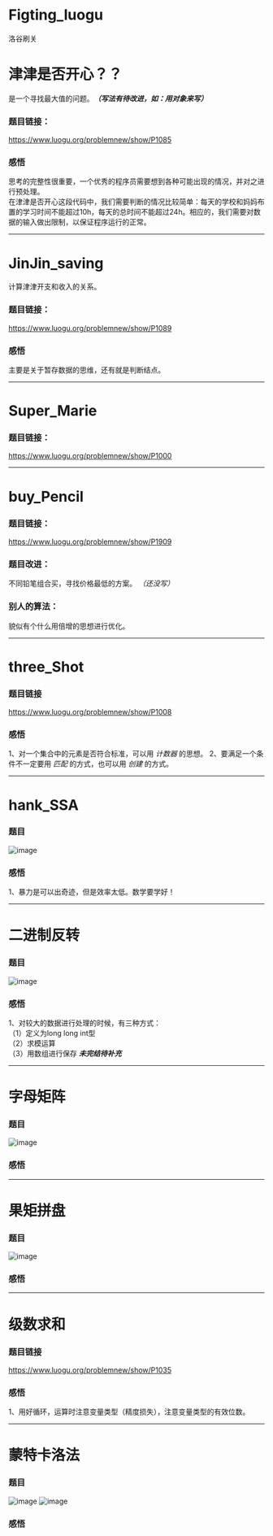 # Figting_luogu
洛谷刷关  
# 津津是否开心？？
是一个寻找最大值的问题。___（写法有待改进，如：用对象来写）___
### 题目链接：
https://www.luogu.org/problemnew/show/P1085
### 感悟
思考的完整性很重要，一个优秀的程序员需要想到各种可能出现的情况，并对之进行预处理。  
在津津是否开心这段代码中，我们需要判断的情况比较简单：每天的学校和妈妈布置的学习时间不能超过10h，每天的总时间不能超过24h。相应的，我们需要对数据的输入做出限制，以保证程序运行的正常。
********************************************************
# JinJin_saving
计算津津开支和收入的关系。  
### 题目链接：
https://www.luogu.org/problemnew/show/P1089
### 感悟
主要是关于暂存数据的思维，还有就是判断结点。
*********************************************************
# Super_Marie
### 题目链接：
https://www.luogu.org/problemnew/show/P1000
*********************************************************
# buy_Pencil
### 题目链接：  
https://www.luogu.org/problemnew/show/P1909
### 题目改进：
不同铅笔组合买，寻找价格最低的方案。 *（还没写）*
### 别人的算法：  
貌似有个什么用倍增的思想进行优化。
**********************************************************
# three_Shot
### 题目链接
https://www.luogu.org/problemnew/show/P1008
### 感悟
1、对一个集合中的元素是否符合标准，可以用 *计数器* 的思想。
2、要满足一个条件不一定要用 *匹配* 的方式，也可以用 *创建* 的方式。
***********************************************************
# hank_SSA
### 题目
![image](https://github.com/KnifeofLondon/Figting_arithmetic/blob/master/hack_SSA.png)  
### 感悟
1、暴力是可以出奇迹，但是效率太低。数学要学好！
***********************************************************
# 二进制反转
### 题目
![image](https://github.com/KnifeofLondon/Figting_arithmetic/blob/master/%E4%BA%8C%E8%BF%9B%E5%88%B6%E5%8F%8D%E8%BD%AC.png)
### 感悟
1、对较大的数据进行处理的时候，有三种方式：  
（1）定义为long long int型  
（2）求模运算  
（3）用数组进行保存
***未完结待补充***
************************************************************
# 字母矩阵
### 题目
![image](https://github.com/KnifeofLondon/Figting_arithmetic/blob/master/%E5%AD%97%E6%AF%8D%E7%9F%A9%E9%98%B5.png)
### 感悟
*************************************************************
# 果矩拼盘
### 题目
![image](https://github.com/KnifeofLondon/Figting_arithmetic/blob/master/%E6%9E%9C%E7%9F%A9%E6%8B%BC%E7%9B%98.png)
### 感悟
*************************************************************
# 级数求和
### 题目链接
https://www.luogu.org/problemnew/show/P1035
### 感悟
1、用好循环，运算时注意变量类型（精度损失），注意变量类型的有效位数。
*************************************************************
# 蒙特卡洛法
### 题目
![image](https://github.com/KnifeofLondon/Figting_arithmetic/blob/master/%E8%92%99%E7%89%B9%E5%8D%A1%E6%B4%9B%E6%B3%951.png)
![image](https://github.com/KnifeofLondon/Figting_arithmetic/blob/master/%E8%92%99%E7%89%B9%E5%8D%A1%E6%B4%9B%E6%B3%952.png)
### 感悟
